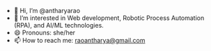- 👋 Hi, I’m @antharyarao
- 👀 I’m interested in Web development, Robotic Process Automation (RPA), and AI/ML technologies.
- 😄 Pronouns: she/her
- 📫 How to reach me: raoantharya@gmail.com
